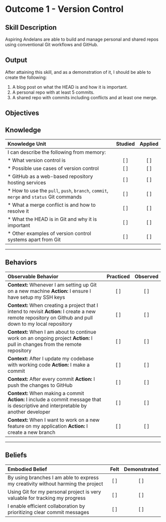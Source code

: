 # Outcome 1 - Version Control

**Skill Description**
----------
Aspiring Andelans are able to build and manage personal and shared repos using conventional Git workflows and GitHub.


**Output**
----------
After attaining this skill, and as a demonstration of it, I should be able to create the following:

1. A blog post on what the HEAD is and how it is important.
2. A personal repo with at least 5 commits.
3. A shared repo with commits including conflicts and at least one merge.


**Objectives**
----------

## **Knowledge**


| Knowledge Unit   |      Studied      | Applied |
|:-------------|:------------------:|:--------:|
| I can describe the following from memory: | | |
| * What version control is | [ ] | [ ]  |
| * Possible use cases of version control |   [ ]   |   [ ] |
| * GitHub as a web-based repository hosting services | [ ] |    [ ] |
| * How to use the `pull`, `push`, `branch`, `commit`, `merge` and `status` Git commands | [ ] |    [ ] |
| * What a merge conflict is and how to resolve it | [ ] |    [ ] |
| * What the HEAD is in Git and why it is important | [ ] |    [ ] |
| * Other examples of version control systems apart from Git | [ ] |    [ ] |


----------


## **Behaviors**

| Observable Behavior   |      Practiced      | Observed |
|:-------------|:------------------:|:--------:|
| **Context:** Whenever I am setting up Git on a new machine **Action:** I ensure I have setup my SSH keys | [ ] | [ ]  |
| **Context:** When creating a project that I intend to revisit **Action:** I create a new remote repository on Github and pull down to my local repository |   [ ]   |   [ ] |
| **Context:** When I am about to continue work on an ongoing project **Action:** I pull in changes from the remote repository | [ ] |    [ ] |
| **Context:** After I update my codebase with working code **Action:** I make a commit | [ ] |    [ ] |
| **Context:** After every commit **Action:** I push the changes to GitHub | [ ] |    [ ] |
| **Context:** When making a commit **Action:** I include a commit message that is descriptive and interpretable by another developer | [ ] |    [ ] |
| **Context:** When I want to work on a new feature on my application **Action:** I create a new branch |  [ ]  |     [ ]  |

----------


## **Beliefs**


| Embodied Belief   |      Felt      | Demonstrated |
|:-------------|:------------------:|:--------:|
| By using branches I am able to express my creativity without harming the project | [ ] | [ ]  |
| Using Git for my personal project is very valuable for tracking my progress |   [ ]   |   [ ] |
| I enable efficient collaboration by prioritizing clear commit messages |   [ ]   |   [ ] |
